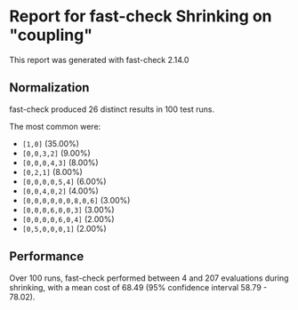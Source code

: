 # Report for fast-check Shrinking on "coupling"

This report was generated with fast-check 2.14.0

## Normalization

fast-check produced 26 distinct results in 100 test runs.

The most common were:

* ``[1,0]`` (35.00%)
* ``[0,0,3,2]`` (9.00%)
* ``[0,0,0,4,3]`` (8.00%)
* ``[0,2,1]`` (8.00%)
* ``[0,0,0,0,5,4]`` (6.00%)
* ``[0,0,4,0,2]`` (4.00%)
* ``[0,0,0,0,0,0,8,0,6]`` (3.00%)
* ``[0,0,0,6,0,0,3]`` (3.00%)
* ``[0,0,0,0,6,0,4]`` (2.00%)
* ``[0,5,0,0,0,1]`` (2.00%)

## Performance

Over 100 runs, fast-check performed between 4 and 207 evaluations during shrinking,
with a mean cost of 68.49 (95% confidence interval 58.79 - 78.02).
